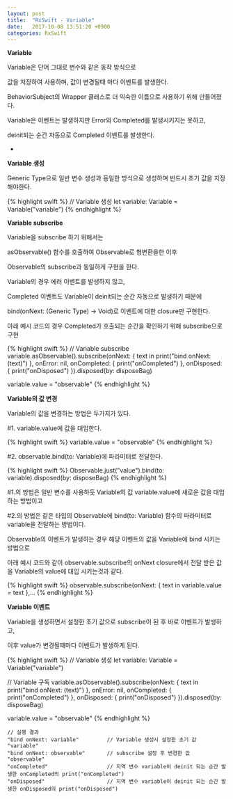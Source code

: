 ```yaml
---
layout: post
title:  "RxSwift - Variable"
date:   2017-10-08 13:51:20 +0900
categories: RxSwift
---
```


**Variable**

Variable은 단어 그대로 변수와 같은 동작 방식으로

값을 저장하여 사용하며, 값이 변경될때 마다 이벤트를 발생한다.

BehaviorSubject의 Wrapper 클래스로 더 익숙한 이름으로 사용하기 위해 만들어졌다.

Variable은 이벤트는 발생하지만 Error와 Completed를 발생시키지는 못하고,

deinit되는 순간 자동으로 Completed 이벤트를 발생한다.

-

**Variable 생성**

Generic Type으로 일반 변수 생성과 동일한 방식으로 생성하며 반드시 초기 값을 지정해야한다.

{% highlight swift %}
// Variable 생성
let variable: Variable<String> = Variable<String>("variable")
{% endhighlight %}

**Variable subscribe**

Variable을 subscribe 하기 위해서는

asObservable() 함수를 호출하여 Observable로 형변환을한 이후

Observable의 subscribe과 동일하게 구현을 한다.

Variable의 경우 에러 이벤트를 발생하지 않고,

Completed 이벤트도 Variable이 deinit되는 순간 자동으로 발생하기 때문에

bind(onNext: (Generic Type) -> Void)로 이벤트에 대한 closure만 구현한다.

아래 예시 코드의 경우 Completed가 호출되는 순간을 확인하기 위해 subscribe으로 구현

{% highlight swift %}
// Variable subscribe
variable.asObservable().subscribe(onNext: { text in
	print("bind onNext: \(text)")
}, onError: nil, onCompleted: {
	print("onCompleted")
}, onDisposed: {
	print("onDisposed")
}).disposed(by: disposeBag)

variable.value = "observable"
{% endhighlight %}

**Variable의 값 변경**

Variable의 값을 변경하는 방법은 두가지가 있다.

\#1. variable.value에 값을 대입한다.

{% highlight swift %}
variable.value = "observable"
{% endhighlight %}

\#2. observable.bind(to: Variable<Generic Type>)에 파라미터로 전달한다.

{% highlight swift %}
Observable<String>.just("value").bind(to: variable).disposed(by: disposeBag)
{% endhighlight %}

\#1.의 방법은 일반 변수를 사용하듯 Variable의 값 variable.value에 새로운 값을 대입하는 방법이고

\#2.의 방법은 같은 타입의 Observable에 bind(to: Variable<Generic Type>) 함수의 파라미터로 variable을 전달하는 방법이다.

Observable의 이벤트가 발생하는 경우 해당 이벤트의 값을 Variable에 bind 시키는 방법으로

아래 예시 코드와 같이 observable.subscribe의 onNext closure에서 전달 받은 값을 Variable의 value에 대입 시키는것과 같다.

{% highlight swift %}
observable.subscribe(onNext: { text in
	variable.value = text
},...
{% endhighlight %}

**Variable 이벤트**

Variable을 생성하면서 설정한 초기 값으로 subscribe이 된 후 바로 이벤트가 발생하고,

이후 value가 변경될때마다 이벤트가 발생하게 된다.

{% highlight swift %}
// Variable 생성
let variable: Variable<String> = Variable<String>("variable")

// Variable 구독
variable.asObservable().subscribe(onNext: { text in
	print("bind onNext: \(text)")
}, onError: nil, onCompleted: {
	print("onCompleted")
}, onDisposed: {
	print("onDisposed")
}).disposed(by: disposeBag)
        
variable.value = "observable"
{% endhighlight %}
	
	// 실행 결과
	"bind onNext: variable"			// Variable 생성시 설정한 초기 값 "variable"
	"bind onNext: observable"		// subscribe 설정 후 변경한 값 "observable"
	"onCompleted"					// 지역 변수 variable이 deinit 되는 순간 발생한 onCompleted의 print("onCompleted")
	"onDisposed"					// 지역 변수 variable이 deinit 되는 순간 발생한 onDisposed의 print("onDisposed")